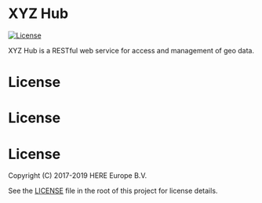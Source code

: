 # XYZ Hub

[![License](https://img.shields.io/badge/License-Apache%202.0-blue.svg)](https://opensource.org/licenses/Apache-2.0)


XYZ Hub is a RESTful web service for access and management of geo data.

# License
# License
# License

Copyright (C) 2017-2019 HERE Europe B.V.

See the [LICENSE](./LICENSE) file in the root of this project for license details.
